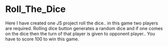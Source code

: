# Roll_The_Dice
Here I have created one JS project roll the dice.. in this game two players are required. Rolling dice button generates a random dice and if one comes on the dice then the turn of that player is given to opponent player.. You have to score 100 to win this game.

